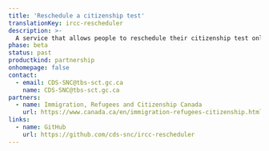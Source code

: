 ```yaml
---
title: 'Reschedule a citizenship test'
translationKey: ircc-rescheduler
description: >-
  A service that allows people to reschedule their citizenship test online, moving away from paper-based processes and providing a simpler, easier and faster user experience for citizenship applicants.
phase: beta
status: past
productkind: partnership
onhomepage: false
contact:
  - email: CDS-SNC@tbs-sct.gc.ca
    name: CDS-SNC@tbs-sct.gc.ca
partners:
  - name: Immigration, Refugees and Citizenship Canada
    url: https://www.canada.ca/en/immigration-refugees-citizenship.html
links:
  - name: GitHub
    url: https://github.com/cds-snc/ircc-rescheduler
---
```

